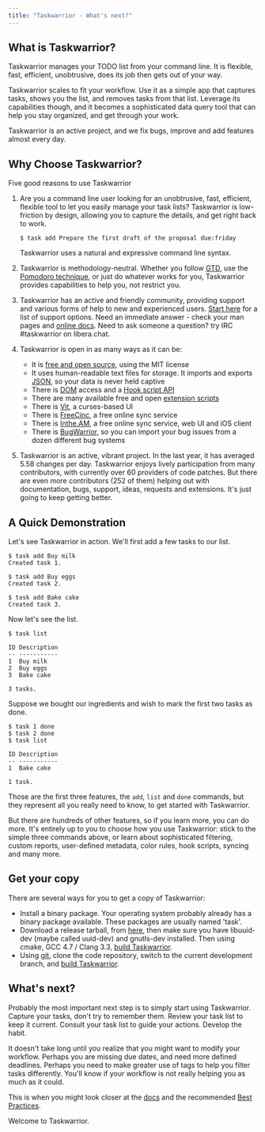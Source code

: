```yaml
---
title: "Taskwarrior - What's next?"
---
```


## What is Taskwarrior?

Taskwarrior manages your TODO list from your command line.
It is flexible, fast, efficient, unobtrusive, does its job then gets out of your way.

Taskwarrior scales to fit your workflow.
Use it as a simple app that captures tasks, shows you the list, and removes tasks from that list.
Leverage its capabilities though, and it becomes a sophisticated data query tool that can help you stay organized, and get through your work.

Taskwarrior is an active project, and we fix bugs, improve and add features almost every day.

## Why Choose Taskwarrior?

Five good reasons to use Taskwarrior

1. Are you a command line user looking for an unobtrusive, fast, efficient, flexible tool to let you easily manage your task lists?
   Taskwarrior is low-friction by design, allowing you to capture the details, and get right back to work.
   ```
   $ task add Prepare the first draft of the proposal due:friday
   ```
   Taskwarrior uses a natural and expressive command line syntax.

2. Taskwarrior is methodology-neutral.
   Whether you follow [GTD](https://gettingthingsdone.com), use the [Pomodoro technique](http://pomodorotechnique.com), or just do whatever works for you, Taskwarrior provides capabilities to help you, not restrict you.

3. Taskwarrior has an active and friendly community, providing support and various forms of help to new and experienced users. [Start here](/support) for a list of support options.
   Need an immediate answer - check your man pages and [online docs](/docs).
   Need to ask someone a question? try IRC #taskwarrior on libera.chat.

5. Taskwarrior is open in as many ways as it can be:
   - It is [free and open source](https://github.com/GothenburgBitFactory/taskwarrior), using the MIT license
   - It uses human-readable text files for storage.
     It imports and exports [JSON](https://github.com/GothenburgBitFactory/taskwarrior/blob/develop/docs/rfcs/task.md), so your data is never held captive
   - There is [DOM](/docs/dom) access and a [Hook script API](/docs/hooks)
   - There are many available free and open [extension scripts](/tools)
   - There is [Vit](https://gothenburgbitfactory.org/projects/vit), a curses-based UI
   - There is [FreeCinc](https://freecinc.com), a free online sync service
   - There is [Inthe.AM](https://inthe.am/about), a free online sync service, web UI and iOS client
   - There is [BugWarrior](https://github.com/ralphbean/bugwarrior), so you can import your bug issues from a dozen different bug systems

6. Taskwarrior is an active, vibrant project.
   In the last year, it has averaged 5.58 changes per day.
   Taskwarrior enjoys lively participation from many contributors, with currently over 60 providers of code patches.
   But there are even more contributors (252 of them) helping out with documentation, bugs, support, ideas, requests and extensions.
   It's just going to keep getting better.

## A Quick Demonstration

Let's see Taskwarrior in action.
We'll first add a few tasks to our list.

```
$ task add Buy milk
Created task 1.

$ task add Buy eggs
Created task 2.

$ task add Bake cake
Created task 3.
```

Now let's see the list.

```
$ task list

ID Description
-- -----------
1  Buy milk
2  Buy eggs
3  Bake cake

3 tasks.
```

Suppose we bought our ingredients and wish to mark the first two tasks as done.

```
$ task 1 done
$ task 2 done
$ task list

ID Description
-- -----------
1  Bake cake

1 task.
```

Those are the first three features, the `add`, `list` and `done` commands, but they represent all you really need to know, to get started with Taskwarrior.

But there are hundreds of other features, so if you learn more, you can do more.
It's entirely up to you to choose how you use Taskwarrior: stick to the simple three commands above, or learn about sophisticated filtering, custom reports, user-defined metadata, color rules, hook scripts, syncing and many more.

## Get your copy

There are several ways for you to get a copy of Taskwarrior:

- Install a binary package.
  Your operating system probably already has a binary package available.
  These packages are usually named 'task'.
- Download a release tarball, from [here](/download), then make sure you have libuuid-dev (maybe called uuid-dev) and gnutls-dev installed.
  Then using cmake, GCC 4.7 / Clang 3.3, [build Taskwarrior](/docs/build).
- Using [git](https://git-scm.com), clone the code repository, switch to the current development branch, and [build Taskwarrior](/docs/build).

## What's next?

Probably the most important next step is to simply start using Taskwarrior.
Capture your tasks, don't try to remember them.
Review your task list to keep it current.
Consult your task list to guide your actions.
Develop the habit.

It doesn't take long until you realize that you might want to modify your workflow.
Perhaps you are missing due dates, and need more defined deadlines.
Perhaps you need to make greater use of tags to help you filter tasks differently.
You'll know if your workflow is not really helping you as much as it could.

This is when you might look closer at the [docs](/docs) and the recommended [Best Practices](/docs/best-practices).

Welcome to Taskwarrior.
